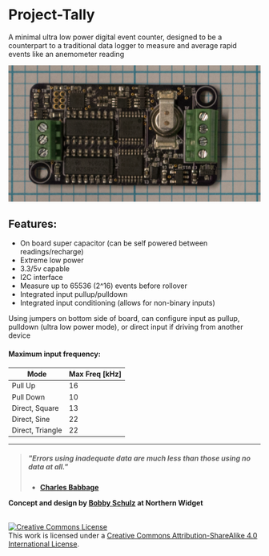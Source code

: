 # Project-Tally
A minimal ultra low power digital event counter, designed to be a counterpart to a traditional data logger to measure and average rapid events like an anemometer reading

![](Tally_Top.png?raw=true "TallyBoardImage")

## Features:
- On board super capacitor (can be self powered between readings/recharge) 
- Extreme low power 
- 3.3/5v capable 
- I2C interface
- Measure up to 65536 (2^16) events before rollover
- Integrated input pullup/pulldown
- Integrated input conditioning (allows for non-binary inputs)

Using jumpers on bottom side of board, can configure input as pullup, pulldown (ultra low power mode), or direct input if driving from another device

#### Maximum input frequency: 

| Mode | Max Freq [kHz] | 
| ---- | ------------- |
| Pull Up | 16 |
| Pull Down | 10 |
| Direct, Square | 13 |
| Direct, Sine | 22 |
| Direct, Triangle | 22 |

---


> ##### ***"Errors using inadequate data are much less than those using no data at all."***
> - **[Charles Babbage](https://en.wikipedia.org/wiki/Charles_Babbage)**



**Concept and design by [Bobby Schulz](https://github.com/bschulz1701) at Northern Widget**

<br>
<a rel="license" href="http://creativecommons.org/licenses/by-sa/4.0/"><img alt="Creative Commons License" style="border-width:0" src="https://i.creativecommons.org/l/by-sa/4.0/88x31.png" /></a><br />This work is licensed under a <a rel="license" href="http://creativecommons.org/licenses/by-sa/4.0/">Creative Commons Attribution-ShareAlike 4.0 International License</a>.